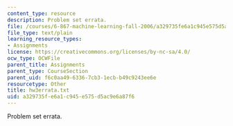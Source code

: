 ```yaml
---
content_type: resource
description: Problem set errata.
file: /courses/6-867-machine-learning-fall-2006/a329735fe6a1c945e575d5ac9e6a87f6_hw3errata.txt
file_type: text/plain
learning_resource_types:
- Assignments
license: https://creativecommons.org/licenses/by-nc-sa/4.0/
ocw_type: OCWFile
parent_title: Assignments
parent_type: CourseSection
parent_uid: f6c0aa49-6336-7cb3-1ecb-b49c9243ee6e
resourcetype: Other
title: hw3errata.txt
uid: a329735f-e6a1-c945-e575-d5ac9e6a87f6
---
```

Problem set errata.